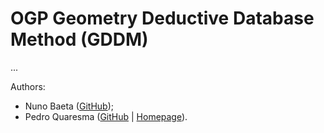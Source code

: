 # OGP Geometry Deductive Database Method (GDDM)

...

Authors:

- Nuno Baeta ([GitHub](https://github.com/nmsbaeta));
- Pedro Quaresma ([GitHub](https://github.com/GeoTiles) | [Homepage](http://www.mat.uc.pt/~pedro/)).
